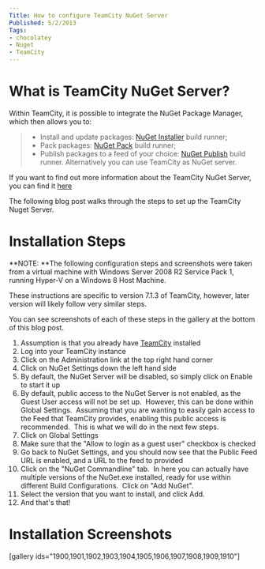 ```yaml
---
Title: How to configure TeamCity NuGet Server
Published: 5/2/2013
Tags:
- chocolatey
- Nuget
- TeamCity
---
```


# What is TeamCity NuGet Server?

Within TeamCity, it is possible to integrate the NuGet Package Manager, which then allows you to:
	
> - Install and update packages: [NuGet Installer](http://confluence.jetbrains.com/display/TCD7/NuGet+Installer) build runner;
> - Pack packages: [NuGet Pack](http://confluence.jetbrains.com/display/TCD7/NuGet+Pack) build runner;
> - Publish packages to a feed of your choice: [NuGet Publish](http://confluence.jetbrains.com/display/TCD7/NuGet+Publish) build runner. Alternatively you can use TeamCity as NuGet server.

If you want to find out more information about the TeamCity NuGet Server, you can find it [here](http://confluence.jetbrains.com/display/TCD7/NuGet)

The following blog post walks through the steps to set up the TeamCity Nuget Server.

# Installation Steps

**NOTE: **The following configuration steps and screenshots were taken from a virtual machine with Windows Server 2008 R2 Service Pack 1, running Hyper-V on a Windows 8 Host Machine.

These instructions are specific to version 7.1.3 of TeamCity, however, later version will likely follow very similar steps.

You can see screenshots of each of these steps in the gallery at the bottom of this blog post.

1. Assumption is that you already have [TeamCity](http://gep13.me/VAeRiX) installed
1. Log into your TeamCity instance
1. Click on the Administration link at the top right hand corner
1. Click on NuGet Settings down the left hand side
1. By default, the NuGet Server will be disabled, so simply click on Enable to start it up
1. By default, public access to the NuGet Server is not enabled, as the Guest User access will not be set up.  However, this can be done within Global Settings.  Assuming that you are wanting to easily gain access to the Feed that TeamCity provides, enabling this public access is recommended.  This is what we will do in the next few steps.
1. Click on Global Settings
1. Make sure that the "Allow to login as a guest user" checkbox is checked
1. Go back to NuGet Settings, and you should now see that the Public Feed URL is enabled, and a URL to the feed to provided
1. Click on the "NuGet Commandline" tab.  In here you can actually have multiple versions of the NuGet.exe installed, ready for use within different Build Configurations.  Click on "Add NuGet".
1. Select the version that you want to install, and click Add.
1. And that's that!

# Installation Screenshots


[gallery ids="1900,1901,1902,1903,1904,1905,1906,1907,1908,1909,1910"]
